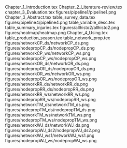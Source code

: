 Chapter_1_Introduction.tex
Chapter_2_Literature-review.tex
chapter_3_Evaluation.tex
figures/pipeline1/pipeline1.png
Chapter_3_Abstract.tex
table_survey_data.tex
figures/pipeline4/pipeline4.png
table_variable_desc.tex
table_summary_injuries.tex
figures/allhisto2/allhisto2.png
figures/heatmap/heatmap.png
Chapter_4_Using.tex
table_production_season.tex
table_network_prop.tex
figures/networkCP_ds/networkCP_ds.png
figures/nodepropCP_ds/nodepropCP_ds.png
figures/networkCP_ws/networkCP_ws.png
figures/nodepropCP_ws/nodepropCP_ws.png
figures/networkOR_ds/networkOR_ds.png
figures/nodepropOR_ds/nodepropOR_ds.png
figures/networkOR_ws/networkOR_ws.png
figures/nodepropOR_ws/nodepropOR_ws.png
figures/networkRR_ds/networkRR_ds.png
figures/nodepropRR_ds/nodepropRR_ds.png
figures/networkRR_ws/networkRR_ws.png
figures/nodepropRR_ws/nodepropRR_ws.png
figures/networkTM_ds/networkTM_ds.png
figures/nodepropTM_ds/nodepropTM_ds.png
figures/networkTM_ws/networkTM_ws.png
figures/nodepropTM_ws/nodepropTM_ws.png
figures/networkWJ_ds/networkWJ_ds.png
figures/nodepropWJ_ds2/nodepropWJ_ds2.png
figures/networkWJ_ws1/networkWJ_ws1.png
figures/nodepropWJ_ws/nodepropWJ_ws.png
